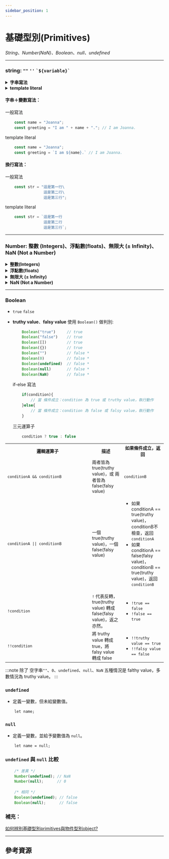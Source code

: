 ```yaml
---
sidebar_position: 1
---
```


# 基礎型別(Primitives)

*String、Number(NaN)、Boolean、null、undefined*

---

### string: `""` `''` `` `${variable}` ``
<details>
  <summary><strong>字串寫法</strong></summary>

- 表示方式 :
    - 雙引號 `"字串範圍"`
    - 單引號 `'字串範圍'`
    - 反引號 `` `字串範圍` ``
- 寫法注意 : 
    - (X) '字串'範圍' '
    - (O) "字串 '範圍' "
    - (X) 'Let's go! '
    - (O) "Let's go!"
    - (O) 'Let\'s go! '
- 單雙引號寫法
- 不同型別內容使用 + 串接
- 換行寫法加上`\`

</details>

<details>
  <summary><strong>template literal</strong></summary>

- 優點 : 程式碼簡潔，易讀性高，運用更有彈性。
- 使用反引號標示 `` `字串範圍` ``
- 內嵌變數進字串 `` `${variable}` ``
- 內嵌運算式進字串 `` `${1+2}` ``

</details>

#### 字串＋變數寫法：

一般寫法
```js
    const name = "Joanna";
    const greeting = "I am " + name + "."; // I am Joanna.
```

template literal
```js
    const name = "Joanna";
    const greeting = `I am ${name}.` // I am Joanna.
```

#### 換行寫法：

一般寫法
```js
    const str = "這是第一行\
                 這是第二行\
                 這是第三行";
```

template literal
```js
    const str = `這是第一行
                 這是第二行
                 這是第三行`;
```
---

### Number: 整數 (Integers)、浮點數(floats)、無限大 (± Infinity)、NaN (Not a Number)

<details>
  <summary><strong>整數(Integers)</strong></summary>

- 正數
- 負數

</details>

<details>
  <summary><strong>浮點數(floats)</strong></summary>

- `0.1+0.2 === 0.3  // false`
- IEEE 754 二進位浮點數，將十進位數轉成二進位無法整除。
![浮點數](../../static/img/docs/js/js_primitiveAndObject_floats.png)<br/>
[資料來源](https://ithelp.ithome.com.tw/articles/10190873)

</details>

<details>
  <summary><strong>無限大 (± Infinity)</strong></summary>

- 任何正數 / 0 = + Infinity
- 任何負數 / 0 = - Infinity

</details>

<details>
  <summary><strong>NaN (Not a Number)</strong></summary>

### Q : 什麼情況會成為`NaN`?   
- 0 / 0
- ± Infinity / ± Infinity
- `NaN` 與任何數字搭上，結果都是 `NaN` 
- `NaN` 不等於任何數，甚至包含自己
```
    NaN === NaN // false
```

### Q : 如何檢查變數是否為NaN?    
#### 使用 `isNaN(value);`

```
    isNaN(123);      //false
    isNaN(2.1314);   //false
    isNaN("123")     //false   >>> 因為字串 "123" 可以透過隱含的 Number() 轉型成數字
    isNaN(NaN)       //true
```

:::warning
    (X) a === NaN  // NaN不等於任何數字，甚至是自己，此辨別方式不適當。
:::

</details>

---

### Boolean
- `true` `false`
- **truthy value**、**falsy value**
    使用 `Boolean()` 做判別:
    ```js
        Boolean("true")     // true
        Boolean("false")    // true
        Boolean([])         // true
        Boolean({})         // true
        Boolean("")         // false *
        Boolean(0)          // false *
        Boolean(undefined)  // false *
        Boolean(null)       // false *
        Boolean(NaN)        // false *
    ```

    if-else 寫法
    ```js 
        if(condition){
            // 當 條件成立：condition 為 true 或 truthy value，執行動作
        }else{
            // 當 條件成立：condition 為 false 或 falsy value，執行動作
        }
    ```

    三元運算子
    ```js 
        condition ? true : false
    ```

<table>
    <tr>
        <th width="255">邏輯運算子</th>
        <th>描述</th>
        <th>如果條件成立，返回</th>
    </tr>
    <tr>
        <td><code>conditionA && conditionB</code></td>
        <td>兩者皆為 true(truthy value)，或 兩者皆為 false(falsy value)</td>
        <td><code>conditionB</code></td>
    </tr>
    <tr>
        <td><code>conditionA || conditionB</code></td>
        <td>一個true(truthy value)，一個false(falsy value)</td>
        <td>
            <ul>
                <li>如果 conditionA == true(truthy value)，conditionB不檢查，返回<code>conditionA</code></li>
                <li>
                    如果 conditionA == false(falsy value)，conditionB == true(truthy value)，返回<code>conditionB</code>
                </li>
            </ul>
        </td>
    </tr>
    <tr>
        <td><code>!condition</code></td>
        <td><code>!</code> 代表反轉，true(truthy value) 轉成 false(falsy value)，返之亦然。</td>
        <td>
            <ul>
                <li> <code>!true == false</code></li>
                <li><code>!false == true</code></li>
            </ul>
        </td>
    </tr>
    <tr>
        <td><code>!!condition</code></td>
        <td>將 truthy value 轉成 true，將 falsy value 轉成 false</td>
        <td>
            <ul>
                <li><code>!!truthy value == true</code></li>
                <li><code>!!falsy value == false</code></li>
            </ul>
        </td>
    </tr>
</table>

:::note
除了 空字串`""`、`0`、`undefined`、`null`、`NaN` 五種情況是 falthy value，多數情況為 truthy value。
:::

### `undefined`
- 定義一變數，但未給變數值。
```
    let name;
```

### `null`
- 定義一變數，並給予變數值為 `null`。
```
    let name = null;
```

### `undefined` 與 `null` 比較
```js
    /* 差異 */
    Number(undefined); // NaN
    Number(null);      // 0

    /* 相同 */
    Boolean(undefined); // false
    Boolean(null);      // false
```

### 補充：
[如何辨別基礎型別primitives與物件型別object?](./js_object#q-如何辨別基礎型別primitives與物件型別object)

---

## 參考資源

